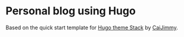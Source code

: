 # Personal blog using Hugo

Based on the quick start template for [Hugo theme Stack](https://github.com/CaiJimmy/hugo-theme-stack) by [CaiJimmy](https://github.com/CaiJimmy).
